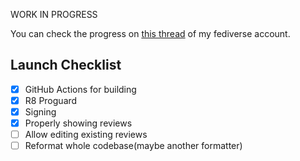 WORK IN PROGRESS

You can check the progress on [this thread](https://ibasho.vitayuzu.day/@yuzu/statuses/01JSNPQ8WQGHKM39Q5X9F977CA) of my fediverse account.

## Launch Checklist

- [x] GitHub Actions for building
- [x] R8 Proguard
- [x] Signing
- [x] Properly showing reviews
- [ ] Allow editing existing reviews
- [ ] Reformat whole codebase(maybe another formatter)
